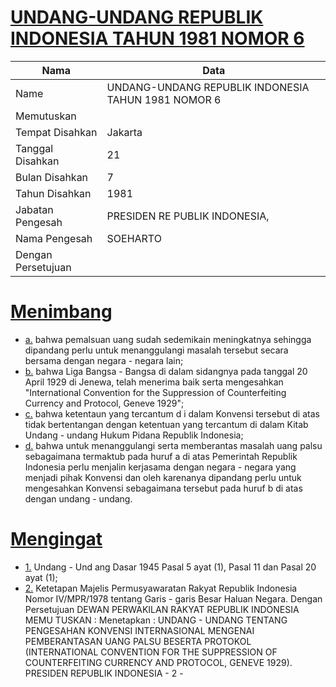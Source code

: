 # [UNDANG-UNDANG REPUBLIK INDONESIA TAHUN 1981 NOMOR 6](http://example.org/legal/document/uu/1981/6)

| Nama | Data |
| ------ | ----- |
|Name|UNDANG-UNDANG REPUBLIK INDONESIA TAHUN 1981 NOMOR 6|
|Memutuskan||
|Tempat Disahkan|Jakarta|
|Tanggal Disahkan|21|
|Bulan Disahkan|7|
|Tahun Disahkan|1981|
|Jabatan Pengesah|PRESIDEN RE PUBLIK INDONESIA,|
|Nama Pengesah|SOEHARTO|
|Dengan Persetujuan||
# [Menimbang](http://example.org/legal/document/uu/1981/6/menimbang)

* [a.](http://example.org/legal/document/uu/1981/6/menimbang/point/a) bahwa pemalsuan uang sudah sedemikain meningkatnya sehingga dipandang perlu untuk menanggulangi masalah tersebut secara bersama dengan negara - negara lain;
* [b.](http://example.org/legal/document/uu/1981/6/menimbang/point/b) bahwa Liga Bangsa - Bangsa di dalam sidangnya pada tanggal 20 April 1929 di Jenewa, telah menerima baik serta mengesahkan "International Convention for the Suppression of Counterfeiting Currency and Protocol, Geneve 1929";
* [c.](http://example.org/legal/document/uu/1981/6/menimbang/point/c) bahwa ketentaun yang tercantum d i dalam Konvensi tersebut di atas tidak bertentangan dengan ketentuan yang tercantum di dalam Kitab Undang - undang Hukum Pidana Republik Indonesia;
* [d.](http://example.org/legal/document/uu/1981/6/menimbang/point/d) bahwa untuk menanggulangi serta memberantas masalah uang palsu sebagaimana termaktub pada huruf a di atas Pemerintah Republik Indonesia perlu menjalin kerjasama dengan negara - negara yang menjadi pihak Konvensi dan oleh karenanya dipandang perlu untuk mengesahkan Konvensi sebagaimana tersebut pada huruf b di atas dengan undang - undang.
# [Mengingat](http://example.org/legal/document/uu/1981/6/mengingat)

* [1.](http://example.org/legal/document/uu/1981/6/mengingat/point/0001) Undang - Und ang Dasar 1945 Pasal 5 ayat (1), Pasal 11 dan Pasal 20 ayat (1);
* [2.](http://example.org/legal/document/uu/1981/6/mengingat/point/0002) Ketetapan Majelis Permusyawaratan Rakyat Republik Indonesia Nomor IV/MPR/1978 tentang Garis - garis Besar Haluan Negara. Dengan Persetujuan DEWAN PERWAKILAN RAKYAT REPUBLIK INDONESIA MEMU TUSKAN : Menetapkan : UNDANG - UNDANG TENTANG PENGESAHAN KONVENSI INTERNASIONAL MENGENAI PEMBERANTASAN UANG PALSU BESERTA PROTOKOL (INTERNATIONAL CONVENTION FOR THE SUPPRESSION OF COUNTERFEITING CURRENCY AND PROTOCOL, GENEVE 1929). PRESIDEN REPUBLIK INDONESIA - 2 -
